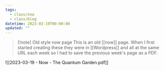 ```yaml
---
tags:
  - class/now
  - class/blog
datetime: 2023-03-19T00:00:00
updated: ""
---
```

> [!note] Old style now page
> This is an old [[now]] page. When I first started creating these they were in [[Wordpress]] and all at the same URL each week so I had to save the previous week's page as a PDF. 

![[2023-03-19 - Now  - The Quantum Garden.pdf]]
